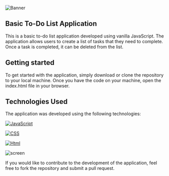 ![Banner](https://user-images.githubusercontent.com/122472610/232364202-dc093f52-8803-4519-99af-66c3609ee6d2.png)

## Basic To-Do List Application

This is a basic to-do list application developed using vanilla JavaScript. 
The application allows users to create a list of tasks that they need to complete. Once a task is completed,
it can be deleted from the list.

## Getting started

To get started with the application, simply download or clone the repository to your local machine. Once you have the code on your machine, open the index.html file in your browser.

## Technologies Used

The application was developed using the following technologies:


[![JavaScript](https://img.shields.io/badge/JavaScript-f0db4f?style=for-the-badge&logo=javascript&logoColor=white&labelColor=101010)]()

[![CSS](https://img.shields.io/badge/CSS-264de4?style=for-the-badge&logo=css3&logoColor=white&labelColor=101010)]()

[![Html](https://img.shields.io/badge/HTML-e34c26?style=for-the-badge&logo=html5&logoColor=white&labelColor=101010)]()

![screen](https://user-images.githubusercontent.com/122472610/232364177-927c4634-1632-40e1-a93e-a24c49440fad.PNG)



If you would like to contribute to the development of the application, feel free to fork the repository and submit a pull request.
